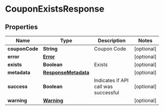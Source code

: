 
# CouponExistsResponse

## Properties
Name | Type | Description | Notes
------------ | ------------- | ------------- | -------------
**couponCode** | **String** | Coupon Code |  [optional]
**error** | [**Error**](Error.md) |  |  [optional]
**exists** | **Boolean** | Exists |  [optional]
**metadata** | [**ResponseMetadata**](ResponseMetadata.md) |  |  [optional]
**success** | **Boolean** | Indicates if API call was successful |  [optional]
**warning** | [**Warning**](Warning.md) |  |  [optional]



